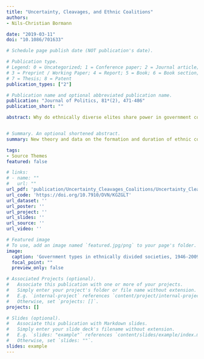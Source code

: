 ```yaml
---
title: "Uncertainty, Cleavages, and Ethnic Coalitions"
authors:
- Nils-Christian Bormann

date: "2019-03-11"
doi: "10.1086/701633"

# Schedule page publish date (NOT publication's date).

# Publication type.
# Legend: 0 = Uncategorized; 1 = Conference paper; 2 = Journal article;
# 3 = Preprint / Working Paper; 4 = Report; 5 = Book; 6 = Book section;
# 7 = Thesis; 8 = Patent
publication_types: ["2"]

# Publication name and optional abbreviated publication name.
publication: "Journal of Politics, 81*(2), 471-486"
publication_short: ""

abstract: Why do ethnically diverse elites share power in government coalitions? I argue that uncertainty about their societal support makes ethnic leaders frequently form oversized coalitions when their group does not represent an overwhelming majority. This uncertainty stems from crosscutting cleavage configurations, which enable coethnics to hold membership in multiple groups, and opens up the possibility of future defection to the opposition along shared identity markers. In response, elites prefer coalitions that internalize crosscutting cleavages, as they restrict defections to coalition partners and survive longer. To test these hypotheses, I collected new data on linguistic, religious, and racial intragroup divisions. Using conditional choice models on formation opportunities in 134 ethnically divided societies between 1946 and 2009, I find that, independent of institutional rules, ethnic elites frequently opt for oversized multiethnic coalitions that share as many ethnic markers as possible. These coalitions survive longer than more heterogeneous pacts.


# Summary. An optional shortened abstract.
summary: New theory and data on the formation and duration of ethnic coalitions in 134 states between 1946 and 2009.

tags:
- Source Themes
featured: false

# links:
# - name: ""
#   url: ""
url_pdf: 'publication/Uncertainty_Cleavages_Coalitions/Uncertainty_Cleavages_Coalitions_main.pdf'
url_code: 'https://doi.org/10.7910/DVN/KGZGLT'
url_dataset: ''
url_poster: ''
url_project: ''
url_slides: ''
url_source: ''
url_video: ''

# Featured image
# To use, add an image named `featured.jpg/png` to your page's folder. 
image:
  caption: 'Government types in ethnically divided societies, 1946-2009.'
  focal_point: ""
  preview_only: false

# Associated Projects (optional).
#   Associate this publication with one or more of your projects.
#   Simply enter your project's folder or file name without extension.
#   E.g. `internal-project` references `content/project/internal-project/index.md`.
#   Otherwise, set `projects: []`.
projects: []

# Slides (optional).
#   Associate this publication with Markdown slides.
#   Simply enter your slide deck's filename without extension.
#   E.g. `slides: "example"` references `content/slides/example/index.md`.
#   Otherwise, set `slides: ""`.
slides: example
---
```


